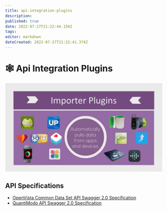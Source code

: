 ```yaml
---
title: api-integration-plugins
description: 
published: true
date: 2022-07-27T21:22:44.156Z
tags: 
editor: markdown
dateCreated: 2022-07-27T21:22:41.374Z
---
```


# 🕸 Api Integration Plugins

![](../assets/importer-plugins.PNG)

## API Specifications

* [OpenVista Common Data Set API Swagger 2.0 Specification](https://github.com/cure-dao/docs/blob/main/plugins/api-integration-plugins/open-vista-common-data-set-api-v1.0.0-swagger-2.0.json)
* [QuantiModo API Swagger 2.0 Specification](https://docs.quantimo.do)
